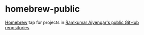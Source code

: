 # homebrew-public

[Homebrew](http://brew.sh) tap for projects in [Ramkumar Aiyengar's public GitHub repositories](https://github.com/andyetitmoves).
